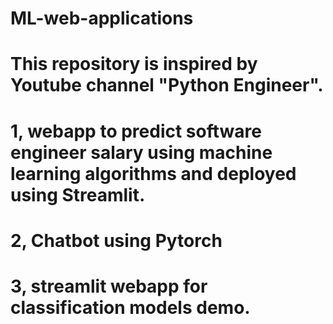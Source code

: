 # ML-web-applications

# This repository is inspired by Youtube channel "Python Engineer".

# 1, webapp to predict software engineer salary using machine learning algorithms and deployed using Streamlit.

# 2, Chatbot using Pytorch

# 3, streamlit webapp for classification models demo.
